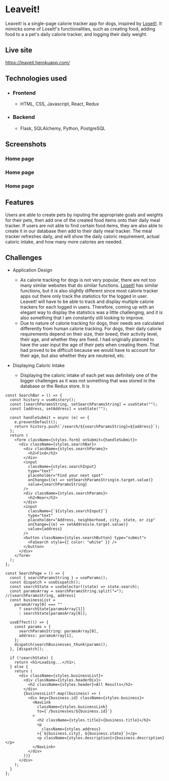 # Leaveit!

Leaveit! is a single-page calorie tracker app for dogs, inspired by [Loseit!](https://www.loseit.com/). It mimicks some of Loseit!'s functionalities, such as creating food, adding food to a a pet's daily calorie tracker, and logging their daily weight.

## Live site

https://leaveit.herokuapp.com/

## Technologies used

- ### Frontend
  - HTML, CSS, Javascript, React, Redux
- ### Backend
  - Flask, SQLAlchemy, Python, PostgreSQL

## Screenshots

### Home page

### Home page

### Home page

## Features

Users are able to create pets by inputing the appropriate goals and weights for their pets, then add one of the created food items onto their daily meal tracker. If users are not able to find certain food items, they are also able to create it in our database then add to their daily meal tracker. The meal tracker refreshes daily, and will show the daily caloric requirement, actual caloric intake, and how many more calories are needed.

## Challenges

- Application Design

  - As calorie tracking for dogs is not very popular, there are not too many similar websites that do similar functions. [Loseit!](https://leaveit.herokuapp.com/) has similar functions, but it is also slightly different since most calorie tracker apps out there only track the statistics for the logged in user. Leaveit! will have to be able to track and display multiple calorie trackers for each logged in users. Therefore, coming up with an elegant way to display the statistics was a little challenging, and it is also something that I am constantly still looking to improve. 
  - Due to nature of calorie tracking for dogs, their needs are calculated differently from human calorie tracking. For dogs, their daily calorie requirements depend on their size, their breed, their activity level, their age, and whether they are fixed. I had originally planned to have the user input the age of their pets when creating them. That had proved to be difficult because we would have to account for their age, but also whether they are neutered, etc. 

- Displaying Caloric Intake
  - Displaying the caloric intake of each pet was definitely one of the bigger challenges as it was not something that was stored in the database or the Redux store. It is 

```JS
const SearchBar = () => {
  const history = useHistory();
  const [searchParamsString, setSearchParamsString] = useState("");
  const [address, setAddress] = useState("");

  const handleSubmit = async (e) => {
    e.preventDefault();
    return history.push(`/search/${searchParamsString}=${address}`);
  };
  return (
    <form className={styles.form} onSubmit={handleSubmit}>
      <div className={styles.searchBar}>
        <div className={styles.searchParams}>
          <h2>Find</h2>
        </div>
        <input
          className={styles.searchInput}
          type="text"
          placeholder="Find your next spot"
          onChange={(e) => setSearchParamsString(e.target.value)}
          value={searchParamsString}
        />
        <div className={styles.searchParams}>
          <h2>Near</h2>
        </div>
        <input
          className={`${styles.searchInput}`}
          type="text"
          placeholder="Address, neighborhood, city, state, or zip"
          onChange={(e) => setAddress(e.target.value)}
          value={address}
        />
        <button className={styles.searchButton} type="submit">
          <FaSearch style={{ color: "white" }} />
        </button>
      </div>
    </form>
  );
};
```

```JS
const SearchPage = () => {
  const { searchParamsString } = useParams();
  const dispatch = useDispatch();
  const searchState = useSelector((state) => state.search);
  const paramsArray = searchParamsString.split("="); //[searchParamsString, address]
  const businessList =
    paramsArray[0] === ""
      ? searchState[paramsArray[1]]
      : searchState[paramsArray[0]];

  useEffect(() => {
    const params = {
      searchParamsString: paramsArray[0],
      address: paramsArray[1],
    };
    dispatch(searchBusinesses_thunk(params));
  }, [dispatch]);

  if (!searchState) {
    return <h1>Loading...</h1>;
  } else {
    return (
      <div className={styles.businessList}>
        <div className={styles.headerDiv}>
          <h2 className={styles.header}>All Results</h2>
        </div>
        {businessList?.map((business) => (
          <div key={business.id} className={styles.business}>
            <NavLink
              className={styles.businessLink}
              to={`/businesses/${business.id}`}
            >
              <h2 className={styles.title}>{business.title}</h2>
              <p
                className={styles.address}
              >{`${business.city}, ${business.state}`}</p>
              <p className={styles.description}>{business.description}</p>
            </NavLink>
          </div>
        ))}
      </div>
    );
  }
};
```
